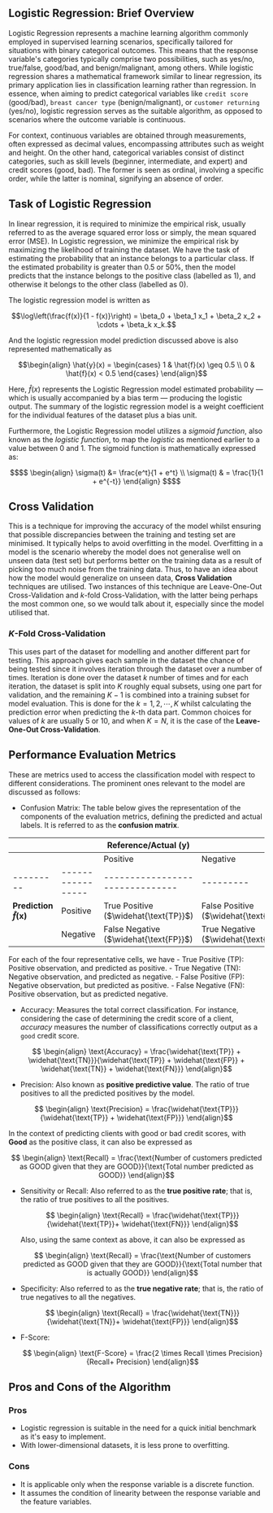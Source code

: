 ## Logistic Regression: Brief Overview
Logistic Regression represents a machine learning algorithm commonly employed in supervised learning scenarios, specifically tailored for situations with binary categorical outcomes. This means that the response variable's categories typically comprise two possibilities, such as yes/no, true/false, good/bad, and benign/malignant, among others. While logistic regression shares a mathematical framework similar to linear regression, its primary application lies in classification learning rather than regression. In essence, when aiming to predict categorical variables like `credit score` (good/bad), `breast cancer type` (benign/malignant), or `customer returning` (yes/no), logistic regression serves as the suitable algorithm, as opposed to scenarios where the outcome variable is continuous.

For context, continuous variables are obtained through measurements, often expressed as decimal values, encompassing attributes such as weight and height. On the other hand, categorical variables consist of distinct categories, such as skill levels (beginner, intermediate, and expert) and credit scores (good, bad). The former is seen as ordinal, involving a specific order, while the latter is nominal, signifying an absence of order.

## Task of Logistic Regression
In linear regression, it is required to minimize the empirical risk, usually referred to as the average squared error loss or simply, the mean squared error (MSE). In Logistic regression, we minimize the empirical risk by maximizing the likelihood of training the dataset. We have the task of estimating the probability that an instance belongs to a particular class. If the estimated probability is greater than $0.5$ or $50$<span>%</span>, then the model predicts that the instance belongs to the positive class (labelled as $1$), and otherwise it belongs to the other class (labelled as $0$). 

The logistic regression model is written as 
```math
\log\left(\frac{f(x)}{1 - f(x)}\right) = \beta_0 + \beta_1 x_1 + \beta_2 x_2 + \cdots  + \beta_k x_k.
```
And the logistic regression model prediction discussed above is also represented mathematically as
```math
\begin{align}
\hat{y}(x) = 
\begin{cases} 
      1 & \hat{f}(x) \geq 0.5 \\
      0 & \hat{f}(x) < 0.5 
\end{cases}
\end{align}
```
Here, $\hat{f}(x)$ represents the Logistic Regression model estimated probability &mdash; which is usually accompanied by a bias term &mdash; producing the logistic output. The summary of the logistic regression model is a weight coefficient for the individual features of the dataset plus a bias unit.

Furthermore, the Logistic Regression model utilizes a _sigmoid function_, also known as the _logistic function_, to map the _logistic_ as mentioned earlier to a value between $0$ and $1$. The sigmoid function is mathematically expressed as:
```math
$$
\begin{align}
\sigma(t) &= \frac{e^t}{1 + e^t} \\
\sigma(t) & = \frac{1}{1 + e^{-t}}
\end{align}
$$
```
## Cross Validation
This is a technique for improving the accuracy of the model whilst ensuring that possible discrepancies between the training and testing set are minimised. It typically helps to avoid overfitting in the model. Overfitting in a model is the scenario whereby the model does not generalise well on unseen data (test set) but performs better on the training data as a result of picking too much noise from the training data. Thus, to have an idea about how the model would generalize on unseen data, __Cross Validation__ techniques are utilised. Two instances of this technique are Leave-One-Out Cross-Validation and $k$-fold Cross-Validation, with the latter being perhaps the most common one, so we would talk about it, especially since the model utilised that.

### $K$-Fold Cross-Validation
This uses part of the dataset for modelling and another different part for testing. This approach gives each sample in the dataset the chance of being tested since it involves iteration through the dataset over a number of times. Iteration is done over the dataset $k$ number of times and for each iteration, the dataset is split into $K$ roughly equal subsets, using one part for validation, and the remaining $K - 1$ is combined into a training subset for model evaluation. This is done for the $k = 1, 2, \cdots, K$ whilst calculating the prediction error when predicting the $k$-th data part. Common choices for values of $k$ are usually $5$ or $10$, and when $K = N$, it is the case of the __Leave-One-Out Cross-Validation__.


## Performance Evaluation Metrics
These are metrics used to access the classification model with respect to different considerations. The prominent ones relevant to the model are discussed as follows:
- Confusion Matrix: The table below gives the representation of the components of the evaluation metrics, defining the predicted and actual labels. It is referred to as the __confusion matrix__.

|         |                 | Reference/Actual $(\text{y})$ |         |
|---------|-----------------|-------------------------------|---------|
|         |                 | Positive                      | Negative |
|---------|-----------------|-------------------------------|---------|
| **Prediction $\widehat{f}(\text{x})$** | Positive   | True Positive ($\widehat{\text{TP}}$)     | False Positive ($\widehat{\text{FN}}$) |
|         | Negative        | False Negative ($\widehat{\text{FP}}$)    | True Negative ($\widehat{\text{TN}}$) |


For each of the four representative cells, we have
      - True Positive (TP): Positive observation, and predicted as positive.
      - True Negative (TN): Negative observation, and predicted as negative.
      - False Positive (FP): Negative observation, but predicted as positive.
      - False Negative (FN): Positive observation, but as predicted negative.
    

- Accuracy: Measures the total correct classification. For instance, considering the case of determining the credit score of a client, _accuracy_ measures the number of classifications correctly output as a `good` credit score.

```math
    \begin{align}
\text{Accuracy} = \frac{\widehat{\text{TP}} + \widehat{\text{TN}}}{\widehat{\text{TP}} + \widehat{\text{FP}} + \widehat{\text{TN}} + \widehat{\text{FN}}}
\end{align}
```

- Precision: Also known as __positive predictive value__. The ratio of true positives to all the predicted positives by the model.
  
```math
      \begin{align}
        \text{Precision} = \frac{\widehat{\text{TP}}}{\widehat{\text{TP}} + \widehat{\text{FP}}}
    \end{align}
```
In the context of predicting clients with good or bad credit scores, with **Good** as the positive class, it can also be expressed as 
  ```math
      \begin{align}
        \text{Recall} = \frac{\text{Number of customers predicted as GOOD given that they are GOOD}}{\text{Total number predicted as GOOD}}
    \end{align}
   ```

- Sensitivity or Recall: Also referred to as the __true positive rate__; that is, the ratio of true positives to all the positives.
  ```math
      \begin{align}
        \text{Recall} = \frac{\widehat{\text{TP}}}{\widehat{\text{TP}}+ \widehat{\text{FN}}}
    \end{align}
   ```
  Also, using the same context as above, it can also be expressed as 
  ```math
      \begin{align}
        \text{Recall} = \frac{\text{Number of customers predicted as GOOD given that they are GOOD}}{\text{Total number that is actually GOOD}}
    \end{align}
   ```
- Specificity: Also referred to as the __true negative rate__; that is, the ratio of true negatives to all the negatives.
  ```math
      \begin{align}
        \text{Recall} = \frac{\widehat{\text{TN}}}{\widehat{\text{TN}}+ \widehat{\text{FP}}}
    \end{align}
   ```
    
- F-Score:
  ```math
      \begin{align}
              \text{F-Score}  = \frac{2 \times Recall \times Precision}{Recall+ Precision}
  \end{align}
  ```

## Pros and Cons of the Algorithm
### Pros
- Logistic regression is suitable in the need for a quick initial benchmark as it's easy to implement.
- With lower-dimensional datasets, it is less prone to overfitting.

### Cons
- It is applicable only when the response variable is a discrete function.
- It assumes the condition of linearity between the response variable and the feature variables.

